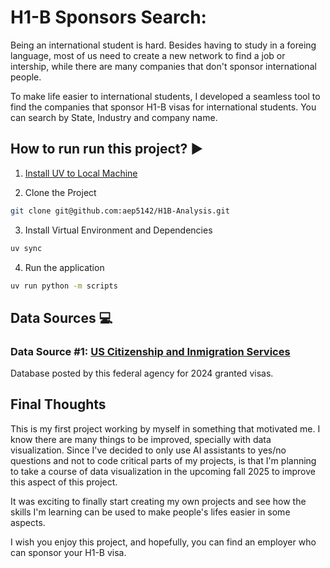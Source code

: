 # H1-B Sponsors Search:

Being an international student is hard. Besides having to study in a foreing language, most of us need to create a new network to find a job or intership, while there are many companies that don't sponsor international people.

To make life easier to international students, I developed a seamless tool to find the companies that sponsor H1-B visas for international students. You can search by State, Industry and company name.

## How to run run this project? :arrow_forward:

1. [Install UV to Local Machine](https://docs.astral.sh/uv/getting-started/installation/)

2. Clone the Project
```bash
git clone git@github.com:aep5142/H1B-Analysis.git
```

3. Install Virtual Environment and Dependencies
```bash
uv sync
```

4. Run the application

```bash
uv run python -m scripts
```

## Data Sources :computer:

### Data Source #1: [US Citizenship and Inmigration Services](https://www.uscis.gov/tools/reports-and-studies/h-1b-employer-data-hub)

Database posted by this federal agency for 2024 granted visas.

## Final Thoughts

This is my first project working by myself in something that motivated me. I know there are many things to be improved, specially with data visualization. Since I've decided to only use AI assistants to yes/no questions and not to code critical parts of my projects, is that I'm planning to take a course of data visualization in the upcoming fall 2025 to improve this aspect of this project.

It was exciting to finally start creating my own projects and see how the skills I'm learning can be used to make people's lifes easier in some aspects.

I wish you enjoy this project, and hopefully, you can find an employer who can sponsor your H1-B visa.

